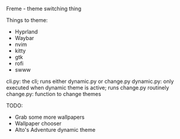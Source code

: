 Freme - theme switching thing

Things to theme:
- Hyprland
- Waybar
- nvim
- kitty
- gtk
- rofi
- swww

cli.py: the cli; runs either dynamic.py or change.py
dynamic.py: only executed when dynamic theme is active; runs change.py routinely
change.py: function to change themes

TODO:
- Grab some more wallpapers
- Wallpaper chooser
- Alto's Adventure dynamic theme
